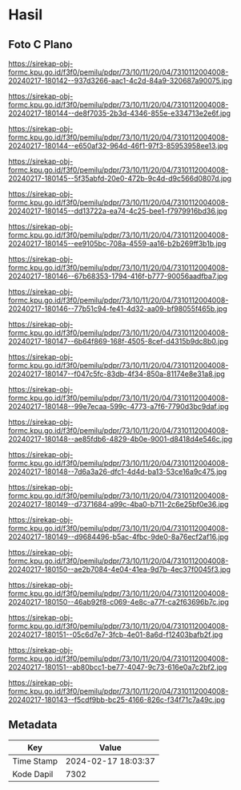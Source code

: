 # Hasil

## Foto C Plano

https://sirekap-obj-formc.kpu.go.id/f3f0/pemilu/pdpr/73/10/11/20/04/7310112004008-20240217-180142--937d3266-aac1-4c2d-84a9-320687a90075.jpg

https://sirekap-obj-formc.kpu.go.id/f3f0/pemilu/pdpr/73/10/11/20/04/7310112004008-20240217-180144--de8f7035-2b3d-4346-855e-e334713e2e6f.jpg

https://sirekap-obj-formc.kpu.go.id/f3f0/pemilu/pdpr/73/10/11/20/04/7310112004008-20240217-180144--e650af32-964d-46f1-97f3-85953958ee13.jpg

https://sirekap-obj-formc.kpu.go.id/f3f0/pemilu/pdpr/73/10/11/20/04/7310112004008-20240217-180145--5f35abfd-20e0-472b-9c4d-d9c566d0807d.jpg

https://sirekap-obj-formc.kpu.go.id/f3f0/pemilu/pdpr/73/10/11/20/04/7310112004008-20240217-180145--dd13722a-ea74-4c25-bee1-f7979916bd36.jpg

https://sirekap-obj-formc.kpu.go.id/f3f0/pemilu/pdpr/73/10/11/20/04/7310112004008-20240217-180145--ee9105bc-708a-4559-aa16-b2b269ff3b1b.jpg

https://sirekap-obj-formc.kpu.go.id/f3f0/pemilu/pdpr/73/10/11/20/04/7310112004008-20240217-180146--67b68353-1794-416f-b777-90056aadfba7.jpg

https://sirekap-obj-formc.kpu.go.id/f3f0/pemilu/pdpr/73/10/11/20/04/7310112004008-20240217-180146--77b51c94-fe41-4d32-aa09-bf98055f465b.jpg

https://sirekap-obj-formc.kpu.go.id/f3f0/pemilu/pdpr/73/10/11/20/04/7310112004008-20240217-180147--6b64f869-168f-4505-8cef-d4315b9dc8b0.jpg

https://sirekap-obj-formc.kpu.go.id/f3f0/pemilu/pdpr/73/10/11/20/04/7310112004008-20240217-180147--f047c5fc-83db-4f34-850a-81174e8e31a8.jpg

https://sirekap-obj-formc.kpu.go.id/f3f0/pemilu/pdpr/73/10/11/20/04/7310112004008-20240217-180148--99e7ecaa-599c-4773-a7f6-7790d3bc9daf.jpg

https://sirekap-obj-formc.kpu.go.id/f3f0/pemilu/pdpr/73/10/11/20/04/7310112004008-20240217-180148--ae85fdb6-4829-4b0e-9001-d8418d4e546c.jpg

https://sirekap-obj-formc.kpu.go.id/f3f0/pemilu/pdpr/73/10/11/20/04/7310112004008-20240217-180148--7d6a3a26-dfc1-4d4d-ba13-53ce16a9c475.jpg

https://sirekap-obj-formc.kpu.go.id/f3f0/pemilu/pdpr/73/10/11/20/04/7310112004008-20240217-180149--d7371684-a99c-4ba0-b711-2c6e25bf0e36.jpg

https://sirekap-obj-formc.kpu.go.id/f3f0/pemilu/pdpr/73/10/11/20/04/7310112004008-20240217-180149--d9684496-b5ac-4fbc-9de0-8a76ecf2af16.jpg

https://sirekap-obj-formc.kpu.go.id/f3f0/pemilu/pdpr/73/10/11/20/04/7310112004008-20240217-180150--ae2b7084-4e04-41ea-9d7b-4ec37f0045f3.jpg

https://sirekap-obj-formc.kpu.go.id/f3f0/pemilu/pdpr/73/10/11/20/04/7310112004008-20240217-180150--46ab92f8-c069-4e8c-a77f-ca2f63696b7c.jpg

https://sirekap-obj-formc.kpu.go.id/f3f0/pemilu/pdpr/73/10/11/20/04/7310112004008-20240217-180151--05c6d7e7-3fcb-4e01-8a6d-f12403bafb2f.jpg

https://sirekap-obj-formc.kpu.go.id/f3f0/pemilu/pdpr/73/10/11/20/04/7310112004008-20240217-180151--ab80bcc1-be77-4047-9c73-616e0a7c2bf2.jpg

https://sirekap-obj-formc.kpu.go.id/f3f0/pemilu/pdpr/73/10/11/20/04/7310112004008-20240217-180143--f5cdf9bb-bc25-4166-826c-f34f71c7a49c.jpg


## Metadata

| Key        | Value               |
| ---------- | ------------------- |
| Time Stamp | 2024-02-17 18:03:37 |
| Kode Dapil | 7302                |




